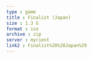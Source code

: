 ```yaml
---
type : game
title : Finalist (Japan)
size : 1.3 G
format : iso
archive : zip
server : myrient
link2 : Finalist%20%28Japan%29
---
```

